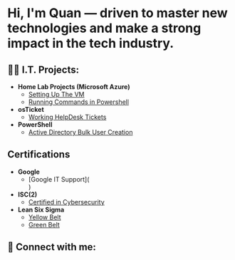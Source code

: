 <h1>Hi, I'm Quan — driven to master new technologies and make a strong impact in the tech industry. <br/></h1>

<h2>👨‍💻 I.T. Projects:</h2>

- <b>Home Lab Projects (Microsoft Azure)</b>
    - [Setting Up The VM](https://youtu.be/Q4cIJLrUtCo)  
  - [Running Commands in Powershell](https://youtu.be/GNErFS5yINI)
- <b>osTicket</b>
  - [Working HelpDesk Tickets](https://github.com/QuanM11/osTicket/blob/main/README.md)
- <b>PowerShell</b>
  - [Active Directory Bulk User Creation]()

<h2>Certifications</h2>

- <b>Google</b>
  - [Google IT Support](<div data-iframe-width="150" data-iframe-height="270" data-share-badge-id="b489b905-94c8-45fd-8ebf-cfae4050cce1" data-share-badge-host="https://www.credly.com"></div><script type="text/javascript" async src="//cdn.credly.com/assets/utilities/embed.js"></script>)  
- <b>ISC(2)</b>
  - [Certified in Cybersecurity]()
- <b>Lean Six Sigma</b>
  - [Yellow Belt]()
  - [Green Belt]() 

<h2> 🤳 Connect with me:</h2>



